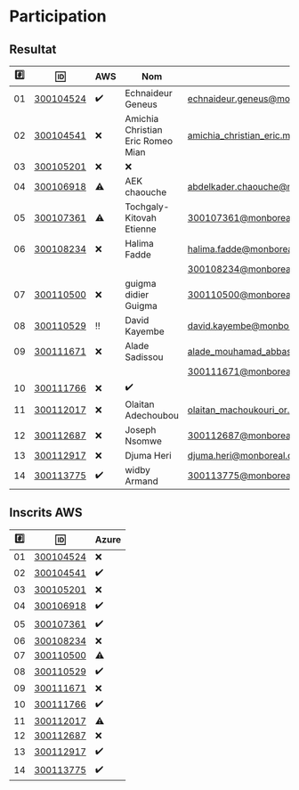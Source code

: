 # Participation


## Resultat


|:hash:| :id:                   | AWS                | Nom                               | :email:                                          | Type    | Status           |
|------|------------------------|--------------------|-----------------------------------|--------------------------------------------------|---------|------------------|
| 01   | [300104524](300104524) | :heavy_check_mark: | Echnaideur Geneus	                | echnaideur.geneus@monboreal.ca	                 | Student | Approved         |
| 02   | [300104541](300104541) | :x:                | Amichia Christian Eric Romeo Mian	| amichia_christian_eric.mian@monboreal.ca         | Student | Approved         |
| 03   | [300105201](300105201) | :x:                | :x:                |
| 04   | [300106918](300106918) | :warning:          | AEK chaouche                      | abdelkader.chaouche@monboreal.ca                 | Student | Approved |
| 05   | [300107361](300107361) | :warning:          | Tochgaly-Kitovah Etienne          | 300107361@monboreal.ca	                         | Student | Approved         |
| 06   | [300108234](300108234) | :x:                | Halima Fadde                      | halima.fadde@monboreal.ca	                       | Student | Approved         |
|      |                        |                    |                                   | 300108234@monboreal.ca                           | Student | Approved         |
| 07   | [300110500](300110500) | :x:                | guigma didier Guigma              | 300110500@monboreal.ca	                         | Student | Rejected - Final | 
| 08   | [300110529](300110529) | :bangbang:         | David Kayembe	                    | david.kayembe@monboreal.ca	                     | Student | Approved         |
| 09   | [300111671](300111671) | :x:                | Alade Sadissou                    | alade_mouhamad_abbas.sadissou@monboreal.ca       | Student | Approved         |
|      |                        |                    |                                   | 300111671@monboreal.ca                           | Student | Approved         |
| 10   | [300111766](300111766) | :x:                | :heavy_check_mark: |
| 11   | [300112017](300112017) | :x:                | Olaitan Adechoubou                | olaitan_machoukouri_or.adechoubou@monboreal.ca	 | Student | Approved         |
| 12   | [300112687](300112687) | :x:                | Joseph Nsomwe	                    | 300112687@monboreal.ca                           | Student | Approved         |
| 13   | [300112917](300112917) | :x:                | Djuma Heri                        | djuma.heri@monboreal.ca	                         | Student | Approved         |
| 14   | [300113775](300113775) | :heavy_check_mark: | widby Armand	                    | 300113775@monboreal.ca	                         | Student | Approved         |

## Inscrits AWS 







|:hash:| :id:                   | Azure              |
|------|------------------------|--------------------|
| 01   | [300104524](300104524) | :x:                |
| 02   | [300104541](300104541) | :heavy_check_mark: |
| 03   | [300105201](300105201) | :x:                |
| 04   | [300106918](300106918) | :heavy_check_mark: |
| 05   | [300107361](300107361) | :heavy_check_mark: |
| 06   | [300108234](300108234) | :x:                |
| 07   | [300110500](300110500) | :warning:          |
| 08   | [300110529](300110529) | :heavy_check_mark: |
| 09   | [300111671](300111671) | :x:                |
| 10   | [300111766](300111766) | :heavy_check_mark: |
| 11   | [300112017](300112017) | :warning:          |
| 12   | [300112687](300112687) | :x:                |
| 13   | [300112917](300112917) | :heavy_check_mark: |
| 14   | [300113775](300113775) | :heavy_check_mark: |

